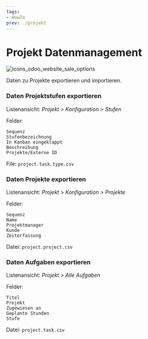 ```yaml
---
tags:
- HowTo
prev: ./projekt
---
```

# Projekt Datenmanagement
![icons_odoo_website_sale_options](assets/icons_odoo_website_sale_options.png)

Daten zu Projekte exportieren und importieren.

### Daten Projektstufen exportieren

Listenansicht: *Projekt > Konfiguration > Stufen*

Felder:
```
Sequenz
Stufenbezeichnung
In Kanban eingeklappt
Beschreibung
Projekte/Externe ID 
```
File: `project.task.type.csv`

### Daten Projekte exportieren

Listenansicht: *Projekt > Konfiguration > Projekte*

Felder:
```
Sequenz
Name
Projektmanager
Kunde
Zeiterfassung 
```
Datei: `project.project.csv`

### Daten Aufgaben exportieren

Listenansicht: *Projekt > Alle Aufgaben*

Felder:
```
Titel
Projekt
Zugewiesen an
Geplante Stunden
Stufe
```
Datei: `project.task.csv`